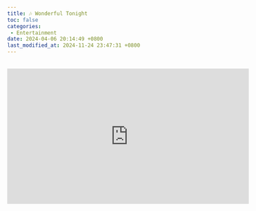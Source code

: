 ```yaml
---
title: 🎶 Wonderful Tonight
toc: false
categories:
 - Entertainment
date: 2024-04-06 20:14:49 +0800
last_modified_at: 2024-11-24 23:47:31 +0800
---
```


<br>

<iframe class="iframe--video" width="560" height="315" src="https://www.youtube.com/embed/UprwkbzUX6g?si=hHfsY5cc2GxmPBQK" title="YouTube video player" frameborder="0" allow="accelerometer; autoplay; clipboard-write; encrypted-media; gyroscope; picture-in-picture; web-share" referrerpolicy="strict-origin-when-cross-origin" allowfullscreen></iframe>

